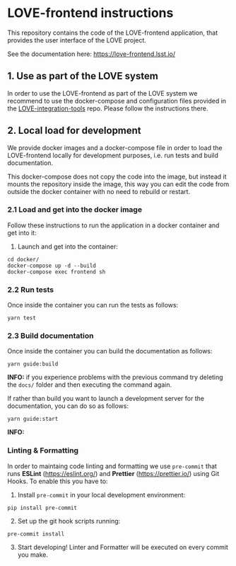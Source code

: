 # LOVE-frontend instructions

This repository contains the code of the LOVE-frontend application, that provides the user interface of the LOVE project.

See the documentation here: https://love-frontend.lsst.io/

## 1. Use as part of the LOVE system
In order to use the LOVE-frontend as part of the LOVE system we recommend to use the docker-compose and configuration files provided in the [LOVE-integration-tools](https://github.com/lsst-ts/LOVE-integration-tools) repo. Please follow the instructions there.

## 2. Local load for development
We provide docker images and a docker-compose file in order to load the LOVE-frontend locally for development purposes, i.e. run tests and build documentation.

This docker-compose does not copy the code into the image, but instead it mounts the repository inside the image, this way you can edit the code from outside the docker container with no need to rebuild or restart.

### 2.1 Load and get into the docker image
Follow these instructions to run the application in a docker container and get into it:

1. Launch and get into the container:
```
cd docker/
docker-compose up -d --build
docker-compose exec frontend sh
```

### 2.2 Run tests
Once inside the container you can run the tests as follows:
```
yarn test
```

### 2.3 Build documentation
Once inside the container you can build the documentation as follows:
```
yarn guide:build
```
**INFO:** if you experience problems with the previous command try deleting the `docs/` folder and then executing the command again.

If rather than build you want to launch a development server for the documentation, you can do so as follows:
```
yarn guide:start
```
**INFO:** 

### Linting & Formatting
In order to maintaing code linting and formatting we use `pre-commit` that runs **ESLint** (https://eslint.org/) and **Prettier** (https://prettier.io/) using Git Hooks. To enable this you have to:

1. Install `pre-commit` in your local development environment:
```
pip install pre-commit
```

2. Set up the git hook scripts running:
```
pre-commit install
```

3. Start developing! Linter and Formatter will be executed on every commit you make.

